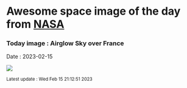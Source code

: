 
# Awesome space image of the day from [NASA](https://api.nasa.gov/)

### Today image : Airglow Sky over France
Date : 2023-02-15

![](https://apod.nasa.gov/apod/image/2302/AirglowFrance_Looten_1080.jpg)

<small>Latest update : Wed Feb 15 21:12:51 2023</small>
        